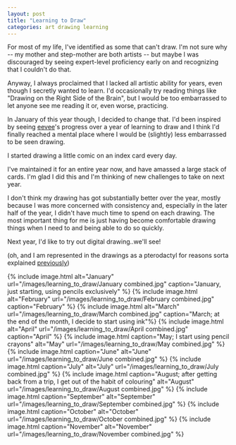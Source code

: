 ```yaml
---
layout: post
title: "Learning to Draw"
categories: art drawing learning
---
```


For most of my life, I've identified as some that can't draw.
I'm not sure why -- my mother and step-mother are both artists -- but maybe I was discouraged by seeing expert-level proficiency early on and recognizing that I couldn't do that.

Anyway, I always proclaimed that I lacked all artistic ability for years, even though I secretly wanted to learn.
I'd occasionally try reading things like "Drawing on the Right Side of the Brain", but I would be too embarrassed to let anyone see me reading it or, even worse, practicing.

In January of this year though, I decided to change that.
I'd been inspired by seeing [eevee][]'s progress over a year of learning to draw and I think I'd finally reached a mental place where I would be (slightly) less embarrassed to be seen drawing.

I started drawing a little comic on an index card every day.

I've maintained it for an entire year now, and have amassed a large stack of cards.
I'm glad I did this and I'm thinking of new challenges to take on next year.

I don't think my drawing has got substantially better over the year, mostly because I was more concerned with consistency and, especially in the later half of the year, I didn't have much time to spend on each drawing.
The most important thing for me is just having become comfortable drawing things when I need to and being able to do so quickly.

Next year, I'd like to try out digital drawing‥we'll see!

(oh, and I am represented in the drawings as a pterodactyl for reasons sorta explained [previously][ptero])

{% include image.html alt="January" url="/images/learning_to_draw/January combined.jpg" caption="January, just starting, using pencils exclusively" %}
{% include image.html alt="February" url="/images/learning_to_draw/February combined.jpg" caption="February" %}
{% include image.html alt="March" url="/images/learning_to_draw/March combined.jpg" caption="March; at the end of the month, I decide to start using ink"%}
{% include image.html alt="April" url="/images/learning_to_draw/April combined.jpg" caption="April" %}
{% include image.html caption="May; I start using pencil crayons" alt="May" url="/images/learning_to_draw/May combined.jpg" %}
{% include image.html caption="June" alt="June" url="/images/learning_to_draw/June combined.jpg" %}
{% include image.html caption="July" alt="July" url="/images/learning_to_draw/July combined.jpg" %}
{% include image.html caption="August; after getting back from a trip, I get out of the habit of colouring" alt="August" url="/images/learning_to_draw/August combined.jpg" %}
{% include image.html caption="September" alt="September" url="/images/learning_to_draw/September combined.jpg" %}
{% include image.html caption="October" alt="October" url="/images/learning_to_draw/October combined.jpg" %}
{% include image.html caption="November" alt="November" url="/images/learning_to_draw/November combined.jpg" %}

  [eevee]: https://eev.ee
  [ptero]: /clojure/clojurescript/2016/11/25/perlin-noise-in-clojure.html#fn:1
